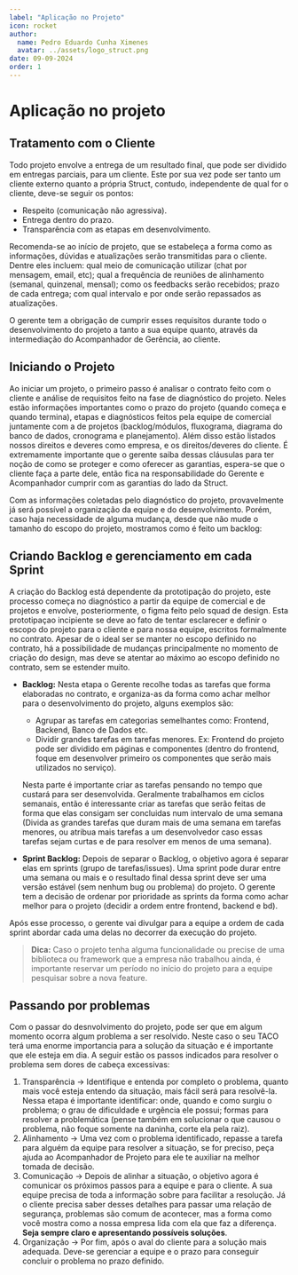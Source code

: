 ```yaml
---
label: "Aplicação no Projeto"
icon: rocket
author:
  name: Pedro Eduardo Cunha Ximenes
  avatar: ../assets/logo_struct.png
date: 09-09-2024
order: 1
---
```


# Aplicação no projeto

## Tratamento com o Cliente

Todo projeto envolve a entrega de um resultado final, que pode ser dividido em entregas parciais, para um cliente. Este por sua vez pode ser tanto um cliente externo quanto a própria Struct, contudo, independente de qual for o cliente, deve-se seguir os pontos:

- Respeito (comunicação não agressiva).
- Entrega dentro do prazo.
- Transparência com as etapas em desenvolvimento.

Recomenda-se ao início de projeto, que se estabeleça a forma como as informações, dúvidas e atualizações serão transmitidas para o cliente. Dentre eles incluem: qual meio de comunicação utilizar (chat por mensagem, email, etc); qual a frequência de reuniões de alinhamento (semanal, quinzenal, mensal); como os feedbacks serão recebidos; prazo de cada entrega; com qual intervalo e por onde serão repassados as atualizações.

O gerente tem a obrigação de cumprir esses requisitos durante todo o desenvolvimento do projeto a tanto a sua equipe quanto, através da intermediação do Acompanhador de Gerência, ao cliente.

## Iniciando o Projeto

Ao iniciar um projeto, o primeiro passo é analisar o contrato feito com o cliente e análise de requisitos feito na fase de diagnóstico do projeto. Neles estão informações importantes como o prazo do projeto (quando começa e quando termina), etapas e diagnósticos feitos pela equipe de comercial juntamente com a de projetos (backlog/módulos, fluxograma, diagrama do banco de dados, cronograma e planejamento). Além disso estão listados nossos direitos e deveres como empresa, e os direitos/deveres do cliente. É extremamente importante que o gerente saiba dessas cláusulas para ter noção de como se proteger e como oferecer as garantias, espera-se que o cliente faça a parte dele, então fica na responsabilidade do Gerente e Acompanhador cumprir com as garantias do lado da Struct.

Com as informações coletadas pelo diagnóstico do projeto, provavelmente já será possível a organização da equipe e do desenvolvimento. Porém, caso haja necessidade de alguma mudança, desde que não mude o tamanho do escopo do projeto, mostramos como é feito um backlog:

## Criando Backlog e gerenciamento em cada Sprint

A criação do Backlog está dependente da prototipação do projeto, este processo começa no diagnóstico a partir da equipe de comercial e de projetos e envolve, posteriormente, o figma feito pelo squad de design. Esta prototipaçao incipiente se deve ao fato de tentar esclarecer e definir o escopo do projeto para o cliente e para nossa equipe, escritos formalmente no contrato. Apesar de o ideal ser se manter no escopo definido no contrato, há a possibilidade de mudanças principalmente no momento de criação do design, mas deve se atentar ao máximo ao escopo definido no contrato, sem se estender muito.

- **Backlog:** Nesta etapa o Gerente recolhe todas as tarefas que forma elaboradas no contrato, e organiza-as da forma como achar melhor para o desenvolvimento do projeto, alguns exemplos são:

  - Agrupar as tarefas em categorias semelhantes como: Frontend, Backend, Banco de Dados etc.
  - Dividir grandes tarefas em tarefas menores. Ex: Frontend do projeto pode ser dividido em páginas e componentes (dentro do frontend, foque em desenvolver primeiro os componentes que serão mais utilizados no serviço).

  Nesta parte é importante criar as tarefas pensando no tempo que custará para ser desenvolvida. Geralmente trabalhamos em ciclos semanais, então é interessante criar as tarefas que serão feitas de forma que elas consigam ser concluidas num intervalo de uma semana (Divida as grandes tarefas que duram mais de uma semana em tarefas menores, ou atribua mais tarefas a um desenvolvedor caso essas tarefas sejam curtas e de para resolver em menos de uma semana).

- **Sprint Backlog:** Depois de separar o Backlog, o objetivo agora é separar elas em sprints (grupo de tarefas/issues). Uma sprint pode durar entre uma semana ou mais e o resultado final dessa sprint deve ser uma versão estável (sem nenhum bug ou problema) do projeto. O gerente tem a decisão de ordenar por prioridade as sprints da forma como achar melhor para o projeto (decidir a ordem entre frontend, backend e bd).

Após esse processo, o gerente vai divulgar para a equipe a ordem de cada sprint abordar cada uma delas no decorrer da execução do projeto.

> **Dica:**
> Caso o projeto tenha alguma funcionalidade ou precise de uma biblioteca ou framework que a empresa não trabalhou ainda, é importante reservar um período no início do projeto para a equipe pesquisar sobre a nova feature.

## Passando por problemas

Com o passar do desnvolvimento do projeto, pode ser que em algum momento ocorra algum problema a ser resolvido. Neste caso o seu TACO terá uma enorme importancia para a solução da situação e é importante que ele esteja em dia. A seguir estão os passos indicados para resolver o problema sem dores de cabeça excessivas:

1.  Transparência -> Identifique e entenda por completo o problema, quanto mais você esteja entendo da situação, mais fácil será para resolvê-la. Nessa etapa é importante identificar: onde, quando e como surgiu o problema; o grau de dificuldade e urgência ele possui; formas para resolver a problemática (pense também em solucionar o que causou o problema, não foque somente na daninha, corte ela pela raiz).
2.  Alinhamento -> Uma vez com o problema identificado, repasse a tarefa para alguém da equipe para resolver a situação, se for preciso, peça ajuda ao Acompanhador de Projeto para ele te auxiliar na melhor tomada de decisão.
3.  Comunicação -> Depois de alinhar a situação, o objetivo agora é comunicar os próximos passos para a equipe e para o cliente. A sua equipe precisa de toda a informação sobre para facilitar a resolução. Já o cliente precisa saber desses detalhes para passar uma relação de segurança, problemas são comum de acontecer, mas a forma como você mostra como a nossa empresa lida com ela que faz a diferença. **Seja sempre claro e apresentando possíveis soluções**.
4.  Organização -> Por fim, após o aval do cliente para a solução mais adequada. Deve-se gerenciar a equipe e o prazo para conseguir concluir o problema no prazo definido.
